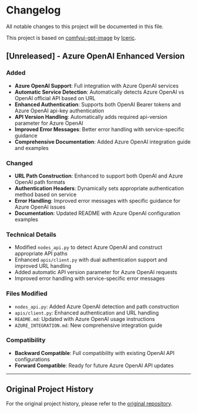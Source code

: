 # Changelog

All notable changes to this project will be documented in this file.

This project is based on [comfyui-gpt-image](https://github.com/lceric/comfyui-gpt-image) by [lceric](https://github.com/lceric).

## [Unreleased] - Azure OpenAI Enhanced Version

### Added
- **Azure OpenAI Support**: Full integration with Azure OpenAI services
- **Automatic Service Detection**: Automatically detects Azure OpenAI vs OpenAI official API based on URL
- **Enhanced Authentication**: Supports both OpenAI Bearer tokens and Azure OpenAI api-key authentication
- **API Version Handling**: Automatically adds required api-version parameter for Azure OpenAI
- **Improved Error Messages**: Better error handling with service-specific guidance
- **Comprehensive Documentation**: Added Azure OpenAI integration guide and examples

### Changed
- **URL Path Construction**: Enhanced to support both OpenAI and Azure OpenAI path formats
- **Authentication Headers**: Dynamically sets appropriate authentication method based on service
- **Error Handling**: Improved error messages with specific guidance for Azure OpenAI issues
- **Documentation**: Updated README with Azure OpenAI configuration examples

### Technical Details
- Modified `nodes_api.py` to detect Azure OpenAI and construct appropriate API paths
- Enhanced `apis/client.py` with dual authentication support and improved URL handling
- Added automatic API version parameter for Azure OpenAI requests
- Improved error handling with service-specific error messages

### Files Modified
- `nodes_api.py`: Added Azure OpenAI detection and path construction
- `apis/client.py`: Enhanced authentication and URL handling
- `README.md`: Updated with Azure OpenAI usage instructions
- `AZURE_INTEGRATION.md`: New comprehensive integration guide

### Compatibility
- **Backward Compatible**: Full compatibility with existing OpenAI API configurations
- **Forward Compatible**: Ready for future Azure OpenAI API updates

---

## Original Project History

For the original project history, please refer to the [original repository](https://github.com/lceric/comfyui-gpt-image).
